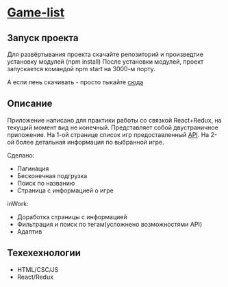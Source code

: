 # [Game-list](https://k0nstant1ns.github.io/games-list/)

## Запуск проекта

Для развёртывания проекта скачайте репозиторий и произведтие установку модулей (npm install)
После установки модулей, проект запускается командой npm start на 3000-м порту.

А если лень скачивать - просто тыкайте [сюда](https://k0nstant1ns.github.io/games-list/)
## Описание

Приложение написано для практики работы со связкой React+Redux, на текущий момент вид не конечный. 
Представляет собой двустраничное приложение. На 1-ой странице список игр предоставленный [API](https://rawg.io/apidocs). На 2-ой более детальная информация по выбранной игре.

Сделано: 
* Пагинация
* Бесконечная подгрузка
* Поиск по названию
* Страница с информацией о игре

inWork: 
* Доработка страницы с информацией
* Фильтрация и поиск по тегам(усложнено возможностями API)
* Адаптив

## Техехехнологии 

* HTML/CSC/JS
* React/Redux
